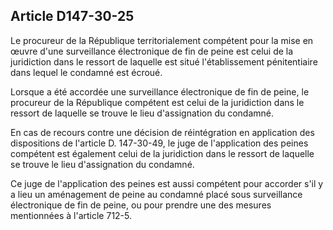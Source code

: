 Article D147-30-25
----
Le procureur de la République territorialement compétent pour la mise en œuvre
d'une surveillance électronique de fin de peine est celui de la juridiction dans
le ressort de laquelle est situé l'établissement pénitentiaire dans lequel le
condamné est écroué.

Lorsque a été accordée une surveillance électronique de fin de peine, le
procureur de la République compétent est celui de la juridiction dans le ressort
de laquelle se trouve le lieu d'assignation du condamné.

En cas de recours contre une décision de réintégration en application des
dispositions de l'article D. 147-30-49, le juge de l'application des peines
compétent est également celui de la juridiction dans le ressort de laquelle se
trouve le lieu d'assignation du condamné.

Ce juge de l'application des peines est aussi compétent pour accorder s'il y a
lieu un aménagement de peine au condamné placé sous surveillance électronique de
fin de peine, ou pour prendre une des mesures mentionnées à l'article 712-5.
